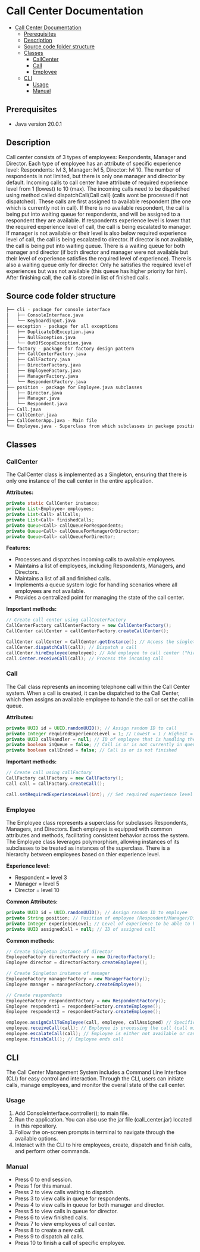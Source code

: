 # Call Center Documentation

- [Call Center Documentation](#callcenterdocumentation)
  - [Prerequisites](#prerequisites)
  - [Description](#description)
  - [Source code folder structure](#sourcecodefolderstructure)
  - [Classes](#classes)
    - [CallCenter](#callcenter)
    - [Call](#call)
    - [Employee](#employee)
  - [CLI](#cli)
    - [Usage](#usage)
    - [Manual](#manual)
   
## Prerequisites
- Java version 20.0.1

  
## Description
Call center consists of 3 types of employees: Respondents, Manager and Director.
Each type of employee has an attribute of specific experience level: Respondents: lvl 3, Manager: lvl 5, Director: lvl 10.
The number of respondents is not limited, but there is only one manager and director by default.
Incoming calls to call center have attribute of required experience level from 1 (lowest) to 10 (max).
The incoming calls need to be dispatched using method called dispatchCall(Call call) (calls wont be processed if not dispatched).
These calls are first assigned to available respondent (the one which is currently not in call).
If there is no available respondent, the call is being put into waiting queue for respondents, and will be assigned to a respondent they are available.
If respondents experience level is lower that the required experience level of call, the call is being escalated to manager.
If manager is not available or their level is also below required experience level of call, the call is being escalated to director.
If director is not available, the call is being put into waiting queue.
There is a waiting queue for both manager and director (if both director and manager were not available but their level of experience satisfies the required level of experience).
There is also a waiting queue only for director. Only he satisfies the required level of experiences but was not available (this queue has higher priority for him).
After finishing call, the call is stored in list of finished calls.

## Source code folder structure
``` bash
├── cli - package for console interface
│   ├── ConsoleInterface.java 
│   └── Keyboardinput.java
├── exception - package for all exceptions
│   ├── DuplicateIdException.java
│   ├── NullException.java
│   └── OutOfScopeException.java
├── factory - package for factory design pattern
│   ├── CallCenterFactory.java
│   ├── CallFactory.java
│   ├── DirectorFactory.java
│   ├── EmployeeFactory.java
│   ├── ManagerFactory.java
│   └── RespondentFactory.java
├── position - package for Employee.java subclasses
│   ├── Director.java
│   ├── Manager.java
│   └── Respondent.java
├── Call.java
├── CallCenter.java
├── CallCenterApp.java - Main file
└── Employee.java - Superclass from which subclasses in package position inherit
```

## Classes

### CallCenter
The CallCenter class is implemented as a Singleton, ensuring that there is only one instance of the call center in the entire application. 

**Attributes:**
```java
private static CallCenter instance;
private List<Employee> employees;
private List<Call> allCalls;
private List<Call> finishedCalls;
private Queue<Call> callQueueForRespondents;
private Queue<Call> callQueueForManagerOrDirector;
private Queue<Call> callQueueForDirector;
```

**Features:**
- Processes and dispatches incoming calls to available employees.
- Maintains a list of employees, including Respondents, Managers, and Directors.
- Maintains a list of all and finished calls.
- Implements a queue system logic for handling scenarios where all employees are not available.
- Provides a centralized point for managing the state of the call center.

**Important methods:**
```java
// Create call center using callCenterFactory
CallCenterFactory callCenterFactory = new CallCenterFactory();
CallCenter callCenter = callCenterFactory.createCallCenter();

CallCenter callCenter = CallCenter.getInstance(); // Access the singleton instance of call center
callCenter.dispatchCall(call); // Dispatch a call
callCenter.hireEmployee(employee); // Add employee to call center ("hire them")
call.Center.receiveCall(call); // Process the incoming call
```

### Call
The Call class represents an incoming telephone call within the Call Center system. 
When a call is created, it can be dispatched to the Call Center, which then assigns an available employee to handle the call or set the call in queue.

**Attributes:**
```java
private UUID id = UUID.randomUUID(); // Assign random ID to call
private Integer requiredExperienceLevel = 1; // Lowest = 1 / Highest = 10
private UUID callHandler = null; // ID of employee that is handling the call
private boolean inQueue = false; // Call is or is not currently in queue
private boolean callEnded = false; // Call is or is not finished 
```

**Important methods:**
```java
// Create call using callFactory
CallFactory callFactory = new CallFactory();
Call call = callFactory.createCall();

call.setRequiredExperienceLevel(int); // Set required experience level to handle the call
```

### Employee
The Employee class represents a superclass for subclasses Respondents, Managers, and Directors. 
Each employee is equipped with common attributes and methods, facilitating consistent behavior across the system. 
The Employee class leverages polymorphism, allowing instances of its subclasses to be treated as instances of the superclass.
There is a hierarchy between employees based on thier experience level.

**Experience level:**
- Respondent = level 3
- Manager = level 5
- Director = level 10

**Common Attributes:**
```java
private UUID id = UUID.randomUUID(); // Assign random ID to employee
private String position; // Position of employee (Respondent/Manager/Director)
private Integer experienceLevel; // Level of experience to be able to handle a call
private UUID assignedCall = null; // ID of assigned call
```

**Common methods:**
```java
// Create Singleton instance of director
EmployeeFactory directorFactory = new DirectorFactory();
Employee director = directorFactory.createEmployee();

// Create Singleton instance of manager
EmployeeFactory managerFactory = new ManagerFactory();
Employee manager = managerFactory.createEmployee();

// Create respondents
EmployeeFactory respondentFactory = new RespondentFactory();
Employee respondent1 = respondentFactory.createEmployee();
Employee respondent2 = respondentFactory.createEmployee();

employee.assignCallToEmployee(call, employee, callAssigned) // Specific call is assigned to specific employee
employee.receiveCall(call); // Employee is processing the call (call might end up in queue or escalate)
employee.escalateCall(call); // Employee is either not available or cannot handle the call (low experience level) - this method applies only to respondent and manager
employee.finishCall(); // Employee ends call
```

## CLI
The Call Center Management System includes a Command Line Interface (CLI) for easy control and interaction.
Through the CLI, users can initiate calls, manage employees, and monitor the overall state of the call center.

### Usage
1. Add ConsoleInterface.controller(); to main file.
2. Run the application. You can also use the jar file (call_center.jar) located in this repository.
3. Follow the on-screen prompts in terminal to navigate through the available options.
4. Interact with the CLI to hire employees, create, dispatch and finish calls, and perform other commands.

### Manual
- Press 0 to end session.
- Press 1 for this manual.
- Press 2 to view calls waiting to dispatch.
- Press 3 to view calls in queue for respondents.
- Press 4 to view calls in queue for both manager and director.
- Press 5 to view calls in queue for director.
- Press 6 to view finished calls.
- Press 7 to view employees of call center.
- Press 8 to create a new call.
- Press 9 to dispatch all calls.
- Press 10 to finish a call of specific employee.

